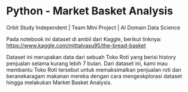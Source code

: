 # Python - Market Basket Analysis
Orbit Study Independent | Team Mini Project | AI Domain Data Science

Pada notebook ini dataset di ambil dari Kaggle, berikut linknya:
https://www.kaggle.com/mittalvasu95/the-bread-basket

Dataset ini merupakan data dari sebuah Toko Roti yang berisi history penjualan selama kurang lebih 7 bulan. 
Dari dataset ini, kami mau membantu Toko Roti tersebut untuk memaksimalkan penjualan roti dan beranekaragam makanan mereka dengan cara mengeskplorasi dataset hingga melakukan Market Basket Analysis.

